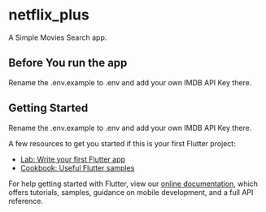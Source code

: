 # netflix_plus

A Simple Movies Search app.

## Before You run the app

Rename the .env.example to .env and add your own IMDB API Key there.


## Getting Started

Rename the .env.example to .env and add your own IMDB API Key there.

A few resources to get you started if this is your first Flutter project:

- [Lab: Write your first Flutter app](https://flutter.dev/docs/get-started/codelab)
- [Cookbook: Useful Flutter samples](https://flutter.dev/docs/cookbook)

For help getting started with Flutter, view our
[online documentation](https://flutter.dev/docs), which offers tutorials,
samples, guidance on mobile development, and a full API reference.
